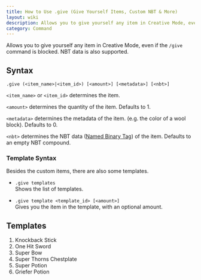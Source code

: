 ```yaml
---
title: How to Use .give (Give Yourself Items, Custom NBT & More)
layout: wiki
description: Allows you to give yourself any item in Creative Mode, even if the /give command is blocked. NBT data is also supported.
category: Command
---
```

Allows you to give yourself any item in Creative Mode, even if the `/give` command is blocked. NBT data is also supported.

## Syntax
`.give (<item_name>|<item_id>) [<amount>] [<metadata>] [<nbt>]`

`<item_name>` or `<item_id>` determines the item.

`<amount>` determines the quantity of the item. Defaults to 1.

`<metadata>` determines the metadata of the item. (e.g. the color of a wool block). Defaults to 0.

`<nbt>` determines the NBT data ([Named Binary Tag](http://minecraft.gamepedia.com/NBT_format)) of the item. Defaults to an empty NBT compound.

### Template Syntax

Besides the custom items, there are also some templates.

- `.give templates`  
Shows the list of templates.

- `.give template <template_id> [<amount>]`  
Gives you the item in the template, with an optional amount.

## Templates

1. Knockback Stick
2. One Hit Sword
3. Super Bow
4. Super Thorns Chestplate
5. Super Potion
6. Griefer Potion
